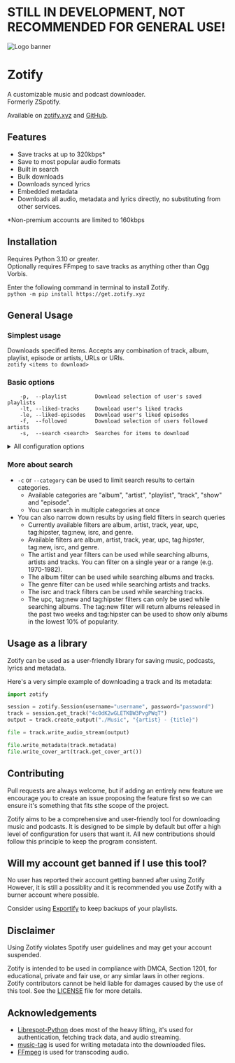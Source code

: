 # STILL IN DEVELOPMENT, NOT RECOMMENDED FOR GENERAL USE!

![Logo banner](https://s1.fileditch.ch/hOwJhfeCFEsYFRWUWaz.png)

# Zotify

A customizable music and podcast downloader. \
Formerly ZSp‌otify.

Available on [zotify.xyz](https://zotify.xyz/zotify/zotify) and [GitHub](https://github.com/zotify-dev/zotify).

## Features
- Save tracks at up to 320kbps*
- Save to most popular audio formats
- Built in search
- Bulk downloads
- Downloads synced lyrics
- Embedded metadata
- Downloads all audio, metadata and lyrics directly, no substituting from other services.

*Non-premium accounts are limited to 160kbps

## Installation
Requires Python 3.10 or greater. \
Optionally requires FFmpeg to save tracks as anything other than Ogg Vorbis.

Enter the following command in terminal to install Zotify. \
`python -m pip install https://get.zotify.xyz`

## General Usage

### Simplest usage
Downloads specified items. Accepts any combination of track, album, playlist, episode or artists, URLs or URIs. \
`zotify <items to download>`

### Basic options
```
    -p,  --playlist         Download selection of user's saved playlists
    -lt, --liked-tracks     Download user's liked tracks
    -le, --liked-episodes   Download user's liked episodes
    -f,  --followed         Download selection of users followed artists
    -s,  --search <search>  Searches for items to download
```

<details><summary>All configuration options</summary>

| Config key              | Command line argument     | Description                                         |
|-------------------------|---------------------------|-----------------------------------------------------|
| path_credentials        | --path-credentials        | Path to credentials file                            |
| path_archive            | --path-archive            | Path to track archive file                          |
| music_library           | --music-library           | Path to root of music library                       |
| podcast_library         | --podcast-library         | Path to root of podcast library                     |
| mixed_playlist_library  | --mixed-playlist-library  | Path to root of mixed content playlist library      |
| output_album            | --output-album            | File layout for saved albums                        |
| output_playlist_track   | --output-playlist-track   | File layout for tracks in a playlist                |
| output_playlist_episode | --output-playlist-episode | File layout for episodes in a playlist              |
| output_podcast          | --output-podcast          | File layout for saved podcasts                      |
| download_quality        | --download-quality        | Audio download quality (auto for highest available) |
| audio_format            | --audio-format            | Audio format of final track output                  |
| transcode_bitrate       | --transcode-bitrate       | Transcoding bitrate (-1 to use download rate)       |
| ffmpeg_path             | --ffmpeg-path             | Path to ffmpeg binary                               |
| ffmpeg_args             | --ffmpeg-args             | Additional ffmpeg arguments when transcoding        |
| save_credentials        | --save-credentials        | Save login credentials to a file                    |
| save_subtitles          | --save-subtitles          | 
| save_artist_genres      | --save-arist-genres       | 
</details>

### More about search
- `-c` or `--category` can be used to limit search results to certain categories.
    - Available categories are "album", "artist", "playlist", "track", "show" and "episode".
    - You can search in multiple categories at once
- You can also narrow down results by using field filters in search queries
    - Currently available filters are album, artist, track, year, upc, tag:hipster, tag:new, isrc, and genre.
    - Available filters are album, artist, track, year, upc, tag:hipster, tag:new, isrc, and genre.
    - The artist and year filters can be used while searching albums, artists and tracks. You can filter on a single year or a range (e.g. 1970-1982).
    - The album filter can be used while searching albums and tracks.
    - The genre filter can be used while searching artists and tracks.
    - The isrc and track filters can be used while searching tracks.
    - The upc, tag:new and tag:hipster filters can only be used while searching albums. The tag:new filter will return albums released in the past two weeks and tag:hipster can be used to show only albums in the lowest 10% of popularity. 

## Usage as a library
Zotify can be used as a user-friendly library for saving music, podcasts, lyrics and metadata.

Here's a very simple example of downloading a track and its metadata:
```python
import zotify

session = zotify.Session(username="username", password="password")
track = session.get_track("4cOdK2wGLETKBW3PvgPWqT")
output = track.create_output("./Music", "{artist} - {title}")

file = track.write_audio_stream(output)

file.write_metadata(track.metadata)
file.write_cover_art(track.get_cover_art())
```

## Contributing
Pull requests are always welcome, but if adding an entirely new feature we encourage you to create an issue proposing the feature first so we can ensure it's something that fits sthe scope of the project.

Zotify aims to be a comprehensive and user-friendly tool for downloading music and podcasts. 
It is designed to be simple by default but offer a high level of configuration for users that want it. 
All new contributions should follow this principle to keep the program consistent.

## Will my account get banned if I use this tool?

No user has reported their account getting banned after using Zotify
However, it is still a possiblity and it is recommended you use Zotify with a burner account where possible.

Consider using [Exportify](https://github.com/watsonbox/exportify) to keep backups of your playlists.

## Disclaimer
Using Zotify violates Sp‌otify user guidelines and may get your account suspended.

Zotify is intended to be used in compliance with DMCA, Section 1201, for educational, private and fair use, or any simlar laws in other regions. \
Zotify contributors cannot be held liable for damages caused by the use of this tool. See the [LICENSE](./LICENCE) file for more details.

## Acknowledgements
- [Librespot-Python](https://github.com/kokarare1212/librespot-python) does most of the heavy lifting, it's used for authentication, fetching track data, and audio streaming.
- [music-tag](https://github.com/KristoforMaynard/music-tag) is used for writing metadata into the downloaded files.
- [FFmpeg](https://ffmpeg.org/) is used for transcoding audio.
